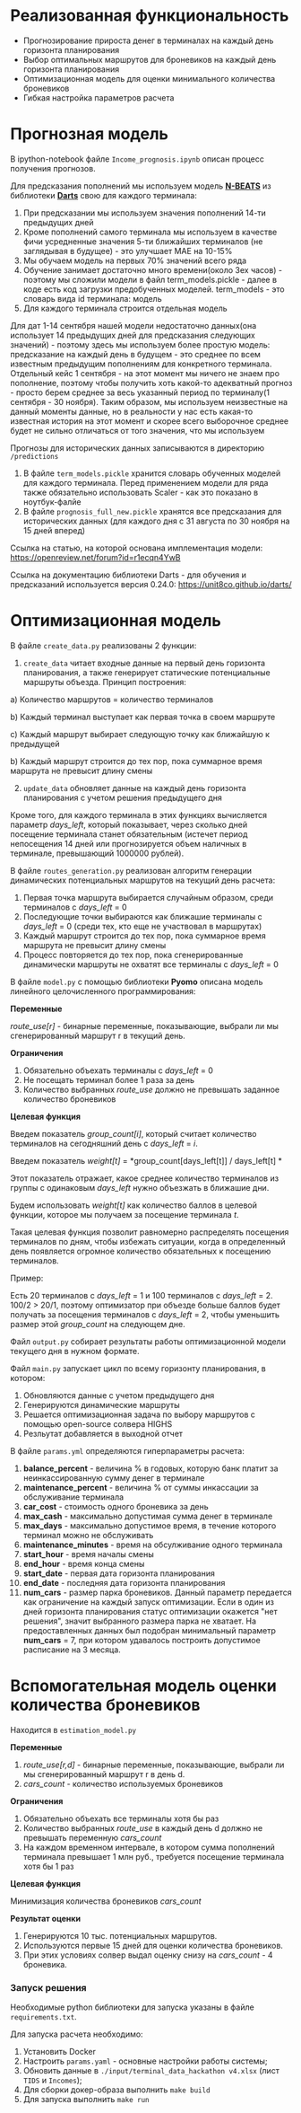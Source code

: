 
# Реализованная функциональность
<ul>
    <li> Прогнозирование прироста денег в терминалах на каждый день горизонта планирования</li>
    <li> Выбор оптимальных маршрутов для броневиков на каждый день горизонта планирования </li>
    <li> Оптимизационная модель для оценки минимального количества броневиков</li>
    <li> Гибкая настройка параметров расчета </li>
</ul> 

# Прогнозная модель

В ipython-notebook файле ``Income_prognosis.ipynb`` описан процесс получения прогнозов.

Для предсказания пополнений мы используем модель [**N-BEATS**](https://unit8co.github.io/darts/generated_api/darts.models.forecasting.nbeats.html?highlight=nbeats#darts.models.forecasting.nbeats.NBEATSModel) из библиотеки [**Darts**](https://unit8co.github.io/darts/) свою для каждого терминала:
1. При предсказании мы используем значения пополнений 14-ти предыдущих дней
2. Кроме пополнений самого терминала мы используем в качестве фичи усредненные значения 5-ти ближайших терминалов (не заглядывая в будущее) - это улучшает MAE на 10-15%
3. Мы обучаем модель на первых 70% значений всего ряда
4. Обучение занимает достаточно много времени(около 3ех часов) - поэтому мы сложили модели в файл term_models.pickle - далее в коде есть код загрузки предобученных моделей. term_models - это словарь вида id терминала: модель
5. Для каждого терминала строится отдельная модель

Для дат 1-14 сентября нашей модели недостаточно данных(она использует 14 предыдущих дней для предсказания следующих значений) - поэтому здесь мы используем более простую модель: предсказание на каждый день в будущем - это среднее по всем известным предыдущим пополнениям для конкретного терминала. Отдельный кейс 1 сентября - на этот момент мы ничего не знаем про пополнение, поэтому чтобы получить хоть какой-то адекватный прогноз - просто берем среднее за весь указанный период по терминалу(1 сентября - 30 ноября). Таким образом, мы используем неизвестные на данный моменты данные, но в реальности у нас есть какая-то известная история на этот момент и скорее всего выборочное среднее будет не сильно отличаться от того значения, что мы используем

Прогнозы для исторических данных записываются в директорию ``/predictions``

1. В файле ``term_models.pickle`` хранится словарь обученных моделей для каждого терминала. Перед применением модели для ряда также обязательно использовать Scaler - как это показано в ноутбук-фалйе
2. В файле ``prognosis_full_new.pickle`` хранятся все предсказания для исторических данных (для каждого дня с 31 августа по 30 ноября на 15 дней вперед)

Ссылка на статью, на которой основана имплементация модели: https://openreview.net/forum?id=r1ecqn4YwB

Ссылка на документацию библиотеки Darts - для обучения и предсказаний используется версия 0.24.0: https://unit8co.github.io/darts/

# Оптимизационная модель

В файле ``create_data.py`` реализованы 2 функции:  

1. ``create_data`` читает входные данные на первый день горизонта планирования, а также генерирует статические потенциальные маршруты объезда. Принцип построения: 

a) Количество маршрутов = количество терминалов

b) Каждый терминал выступает как первая точка в своем маршруте

c) Каждый маршрут выбирает следующую точку как ближайшую к предыдущей

b) Каждый маршрут строится до тех пор, пока суммарное время маршрута не превысит длину смены

2. ``update_data`` обновляет данные на каждый день горизонта планирования с учетом решения предыдущего дня
  
Кроме того, для каждого терминала в этих функциях вычисляется параметр *days_left*, который показывает, через сколько дней посещение терминала станет обязательным (истечет период непосещения 14 дней или прогнозируется объем наличных в терминале, превышающий 1000000 рублей). 

В файле ``routes_generation.py`` реализован алгоритм генерации динамических потенциальных маршрутов на текущий день расчета:

1. Первая точка маршрута выбирается случайным образом, среди терминалов с *days_left* = 0
2. Последующие точки выбираются как ближашие терминалы с *days_left* = 0 (среди тех, кто еще не участвовал в маршрутах)
3. Каждый маршрут строится до тех пор, пока суммарное время маршрута не превысит длину смены
4. Процесс повторяется до тех пор, пока сгенерированные динамически маршруты не охватят все терминалы с *days_left* = 0

В файле ``model.py`` с помощью библиотеки **Pyomo** описана модель линейного целочисленного программирования:

**Переменные**

*route_use[r]* - бинарные переменные, показывающие, выбрали ли мы сгенерированный маршрут r в текущий день. 
   
**Ограничения**

1. Обязательно объехать терминалы с *days_left* = 0
2. Не посещать терминал более 1 раза за день
3. Количество выбранных *route_use* должно не превышать заданное количество броневиков
   
**Целевая функция**

Введем показатель *group_count[i]*, который считает количество терминалов на сегодняшний день с *days_left* = *i*.


Введем показатель *weight[t]* = *group_count[days_left[t]] / days_left[t] *

Этот показатель отражает, какое среднее количество терминалов из группы с одинаковым *days_left* нужно объезжать в ближашие дни.

Будем использовать *weight[t]* как количество баллов в целевой функции, которое мы получаем за посещение терминала *t*.

Такая целевая функция позволит равномерно распределять посещения терминалов по дням, чтобы избежать ситуации, когда в определенный день появляется огромное количество обязательных к посещению терминалов.

Пример:

Есть 20 терминалов с *days_left* = 1 и 100 терминалов с *days_left* = 2. 100/2 > 20/1, поэтому оптимизатор при объезде больше баллов будет получать за посещения терминалов с *days_left* = 2, чтобы уменьшить размер этой *group_count* на следующем дне.

Файл ``output.py`` собирает результаты работы оптимизационной модели текущего дня в нужном формате.

Файл ``main.py`` запускает цикл по всему горизонту планирования, в котором:

1. Обновляются данные с учетом предыдущего дня
2. Генерируются динамические маршруты
3. Решается оптимизационная задача по выбору маршрутов с помощью open-source солвера HIGHS
4. Резльутат добавляется в выходной отчет

В файле ``params.yml`` определяются гиперпараметры расчета:

1. **balance_percent** - величина % в годовых, которую банк платит за неинкассированную сумму денег в терминале
2. **maintenance_percent** - величина % от суммы инкассации за обслуживание терминала
3. **car_cost** - стоимость одного броневика за день
4. **max_cash** - максимально допустимая сумма денег в терминале
5. **max_days** - максимально допустимое время, в течение которого терминал можно не обслуживать
6. **maintenance_minutes** - время на обсулживание одного терминала
7. **start_hour** - время началы смены
8. **end_hour** - время конца смены
9. **start_date** - первая дата горизонта планирования
10. **end_date** - последняя дата горизонта планирования
11. **num_cars** - размер парка броневиков. Данный параметр передается как ограничение на каждый запуск оптимизации. Если в один из дней горизонта планирования статус оптимизации окажется "нет решения", значит выбранного размера парка не хватает. На предоставленных данных был подобран минимальный параметр **num_cars** = 7, при котором удавалось построить допустимое расписание на 3 месяца.
 
# Вспомогательная модель оценки количества броневиков

Находится в ``estimation_model.py``

**Переменные**

1. *route_use[r,d]* - бинарные переменные, показывающие, выбрали ли мы сгенерированный маршрут r в день d. 
2. *cars_count* - количество используемых броневиков

   
**Ограничения**

1. Обязательно объехать все терминалы хотя бы раз
2. Количество выбранных *route_use* в каждый день d должно не превышать переменную *cars_count*
3. На каждом временном интервале, в котором сумма пополнений терминала превышает 1 млн руб., требуется посещение терминала хотя бы 1 раз
   
**Целевая функция**

Минимизация количества броневиков *cars_count*

**Результат оценки**

1. Генерируются 10 тыс. потенциальных маршрутов.
2. Используются первые 15 дней для оценки количества броневиков.
3. При этих условиях солвер выдал оценку снизу на *cars_count* - 4 броневика.

### Запуск решения
Необходимые python библиотеки для запуска указаны в файле ``requirements.txt``.

Для запуска расчета необходимо:
1. Установить Docker
2. Настроить ``params.yaml`` - основные настройки работы системы;
3. Обновить данные в ``./input/terminal_data_hackathon v4.xlsx`` (лист ``TIDS`` и ``Incomes``);
4. Для сборки докер-образа выполнить ```make build```
5. Для запуска выполнить ```make run```
